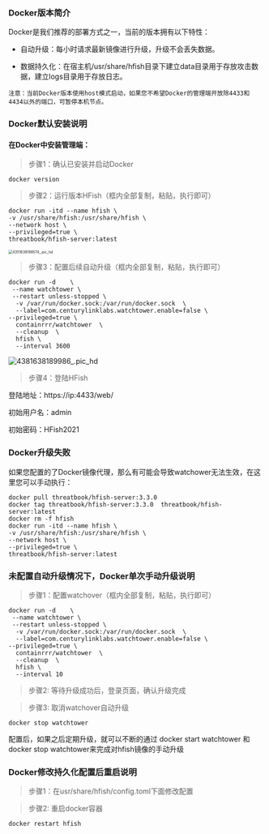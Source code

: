 ### Docker版本简介

Docker是我们推荐的部署方式之一，当前的版本拥有以下特性：

- 自动升级：每小时请求最新镜像进行升级，升级不会丢失数据。

- 数据持久化：在宿主机/usr/share/hfish目录下建立data目录用于存放攻击数据，建立logs目录用于存放日志。

`注意：当前Docker版本使用host模式启动，如果您不希望Docker的管理端开放除4433和4434以外的端口，可暂停本机节点。`



### Docker默认安装说明

#### 在Docker中安装管理端：

> 步骤1：确认已安装并启动Docker

```
docker version
```

> 步骤2：运行版本HFish（框内全部复制，粘贴，执行即可）

```
docker run -itd --name hfish \
-v /usr/share/hfish:/usr/share/hfish \
--network host \
--privileged=true \
threatbook/hfish-server:latest
```

<img src="https://hfish.net/images/4351638188574_.pic_hd.jpg" alt="4351638188574_.pic_hd" style="zoom:50%;" />



> 步骤3：配置后续自动升级（框内全部复制，粘贴，执行即可）

```
docker run -d    \
 --name watchtower \
 --restart unless-stopped \
  -v /var/run/docker.sock:/var/run/docker.sock  \
  --label=com.centurylinklabs.watchtower.enable=false \
--privileged=true \
  containrrr/watchtower  \
  --cleanup  \
  hfish \
  --interval 3600
```

![4381638189986_.pic_hd](https://hfish.net/images/4381638189986_.pic_hd.jpg)



> 步骤4：登陆HFish

登陆地址：https://ip:4433/web/

初始用户名：admin

初始密码：HFish2021



### Docker升级失败

如果您配置的了Docker镜像代理，那么有可能会导致watchower无法生效，在这里您可以手动执行：

```
docker pull threatbook/hfish-server:3.3.0  
docker tag threatbook/hfish-server:3.3.0  threatbook/hfish-server:latest  
docker rm -f hfish  
docker run -itd --name hfish \
-v /usr/share/hfish:/usr/share/hfish \
--network host \
--privileged=true \
threatbook/hfish-server:latest
```





### 未配置自动升级情况下，Docker单次手动升级说明

> 步骤1：配置watchover（框内全部复制，粘贴，执行即可）

```
docker run -d    \
 --name watchtower \
 --restart unless-stopped \
  -v /var/run/docker.sock:/var/run/docker.sock  \
  --label=com.centurylinklabs.watchtower.enable=false \
--privileged=true \
  containrrr/watchtower  \
  --cleanup  \
  hfish \
  --interval 10
```

> 步骤2: 等待升级成功后，登录页面，确认升级完成

> 步骤3: 取消watchover自动升级

```
docker stop watchtower
```



配置后，如果之后定期升级，就可以不断的通过 docker start watchtower 和 docker stop watchtower来完成对hfish镜像的手动升级



### Docker修改持久化配置后重启说明

> 步骤1：在usr/share/hfish/config.toml下面修改配置

> 步骤2: 重启docker容器

```
docker restart hfish
```





